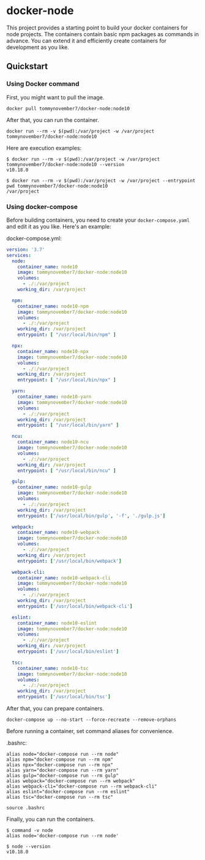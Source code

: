 # docker-node

This project provides a starting point to build your docker containers for node projects. The containers contain basic npm packages as commands in advance.
You can extend it and efficiently create containers for development as you like.

## Quickstart

### Using Docker command

First, you might want to pull the image.

```shell script
docker pull tommynovember7/docker-node:node10
```

After that, you can run the container.

```shell script
docker run --rm -v $(pwd):/var/project -w /var/project tommynovember7/docker-node:node10
```

Here are execution examples:

```shell script
$ docker run --rm -v $(pwd):/var/project -w /var/project tommynovember7/docker-node:node10 --version
v10.18.0

$ docker run --rm -v $(pwd):/var/project -w /var/project --entrypoint pwd tommynovember7/docker-node:node10
/var/project
```

### Using docker-compose

Before building containers, you need to create your `docker-compose.yaml` and edit it as you like. Here's an example:


docker-compose.yml:
```yaml
version: '3.7'
services:
  node:
    container_name: node10
    image: tommynovember7/docker-node:node10
    volumes:
      - ./:/var/project
    working_dir: /var/project

  npm:
    container_name: node10-npm
    image: tommynovember7/docker-node:node10
    volumes:
      - ./:/var/project
    working_dir: /var/project
    entrypoint: [ "/usr/local/bin/npm" ]

  npx:
    container_name: node10-npx
    image: tommynovember7/docker-node:node10
    volumes:
      - ./:/var/project
    working_dir: /var/project
    entrypoint: [ "/usr/local/bin/npx" ]

  yarn:
    container_name: node10-yarn
    image: tommynovember7/docker-node:node10
    volumes:
      - ./:/var/project
    working_dir: /var/project
    entrypoint: [ "/usr/local/bin/yarn" ]

  ncu:
    container_name: node10-ncu
    image: tommynovember7/docker-node:node10
    volumes:
      - ./:/var/project
    working_dir: /var/project
    entrypoint: [ "/usr/local/bin/ncu" ]

  gulp:
    container_name: node10-gulp
    image: tommynovember7/docker-node:node10
    volumes:
      - ./:/var/project
    working_dir: /var/project
    entrypoint: ['/usr/local/bin/gulp', '-f', './gulp.js']

  webpack:
    container_name: node10-webpack
    image: tommynovember7/docker-node:node10
    volumes:
      - ./:/var/project
    working_dir: /var/project
    entrypoint: ['/usr/local/bin/webpack']

  webpack-cli:
    container_name: node10-webpack-cli
    image: tommynovember7/docker-node:node10
    volumes:
      - ./:/var/project
    working_dir: /var/project
    entrypoint: ['/usr/local/bin/webpack-cli']

  eslint:
    container_name: node10-eslint
    image: tommynovember7/docker-node:node10
    volumes:
      - ./:/var/project
    working_dir: /var/project
    entrypoint: ['/usr/local/bin/eslint']

  tsc:
    container_name: node10-tsc
    image: tommynovember7/docker-node:node10
    volumes:
      - ./:/var/project
    working_dir: /var/project
    entrypoint: ['/usr/local/bin/tsc']
```

After that, you can prepare containers.

```shell script
docker-compose up --no-start --force-recreate --remove-orphans
```

Before running a container, set command aliases for convenience.

.bashrc:
```text
alias node="docker-compose run --rm node"
alias npm="docker-compose run --rm npm"
alias npx="docker-compose run --rm npx"
alias yarn="docker-compose run --rm yarn"
alias gulp="docker-compose run --rm gulp"
alias webpack="docker-compose run --rm webpack"
alias webpack-cli="docker-compose run --rm webpack-cli"
alias eslint="docker-compose run --rm eslint"
alias tsc="docker-compose run --rm tsc"
```

```shell script
source .bashrc
```

Finally, you can run the containers.

```shell script
$ command -v node
alias node='docker-compose run --rm node'

$ node --version
v10.18.0
```
